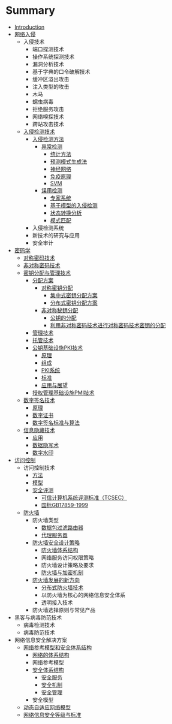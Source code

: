 # Summary

* [Introduction](README.md)
* [网络入侵](wang-luo-ru-qin.md)
  * 入侵技术
    * 端口探测技术
    * 操作系统探测技术
    * 漏洞分析技术
    * 基于字典的口令破解技术
    * 缓冲区溢出攻击
    * 注入类型的攻击
    * 木马
    * 蠕虫病毒
    * 拒绝服务攻击
    * 网络嗅探技术
    * 跨站攻击技术
  * [入侵检测技术](wang-luo-ru-qin/ru-qin-jian-ce-ji-zhu.md)
    * [入侵检测方法](wang-luo-ru-qin/ru-qin-jian-ce-ji-zhu/ru-qin-jian-ce-fang-fa.md)
      * [异常检测](wang-luo-ru-qin/ru-qin-jian-ce-ji-zhu/ru-qin-jian-ce-fang-fa/yi-chang-jian-ce.md)
        * [统计方法](wang-luo-ru-qin/ru-qin-jian-ce-ji-zhu/ru-qin-jian-ce-fang-fa/yi-chang-jian-ce/tong-ji-fang-fa.md)
        * [预测模式生成法](wang-luo-ru-qin/ru-qin-jian-ce-ji-zhu/ru-qin-jian-ce-fang-fa/yi-chang-jian-ce/yu-ce-mo-shi-sheng-cheng-fa.md)
        * [神经网络](wang-luo-ru-qin/ru-qin-jian-ce-ji-zhu/ru-qin-jian-ce-fang-fa/yi-chang-jian-ce/shen-jing-wang-luo.md)
        * [免疫原理](wang-luo-ru-qin/ru-qin-jian-ce-ji-zhu/ru-qin-jian-ce-fang-fa/yi-chang-jian-ce/mian-yi-yuan-li.md)
        * [SVM](wang-luo-ru-qin/ru-qin-jian-ce-ji-zhu/ru-qin-jian-ce-fang-fa/yi-chang-jian-ce/svm.md)
      * [误用检测](wang-luo-ru-qin/ru-qin-jian-ce-ji-zhu/ru-qin-jian-ce-fang-fa/wu-yong-jian-ce.md)
        * [专家系统](wang-luo-ru-qin/ru-qin-jian-ce-ji-zhu/ru-qin-jian-ce-fang-fa/wu-yong-jian-ce/zhuan-jia-xi-tong.md)
        * [基于模型的入侵检测](wang-luo-ru-qin/ru-qin-jian-ce-ji-zhu/ru-qin-jian-ce-fang-fa/wu-yong-jian-ce/ji-yu-mo-xing-de-ru-qin-jian-ce.md)
        * [状态转换分析](wang-luo-ru-qin/ru-qin-jian-ce-ji-zhu/ru-qin-jian-ce-fang-fa/wu-yong-jian-ce/zhuang-tai-zhuan-huan-fen-xi.md)
        * [模式匹配](wang-luo-ru-qin/ru-qin-jian-ce-ji-zhu/ru-qin-jian-ce-fang-fa/wu-yong-jian-ce/mo-shi-pi-pei.md)
    * 入侵检测系统
    * 新技术的研究与应用
    * 安全审计
* [密码学](mi-ma-ji-zhu.md)
  * [对称密码技术](dui-cheng-mi-ma-ji-zhu.md)
  * [非对称密码技术](fei-dui-cheng-mi-ma-ji-zhu.md)
  * [密钥分配与管理技术](mi-yao-fen-pei-yu-guan-li-ji-zhu.md)
    * [分配方案](mi-yao-fen-pei-yu-guan-li-ji-zhu/fen-pei-fang-an.md)
      * [对称密钥分配](mi-yao-fen-pei-yu-guan-li-ji-zhu/fen-pei-fang-an/dui-cheng-mi-yao-fen-pei.md)
        * [集中式密钥分配方案](mi-yao-fen-pei-yu-guan-li-ji-zhu/fen-pei-fang-an/ji-zhong-shi-mi-yao-fen-pei-fang-an.md)
        * [分布式密钥分配方案](mi-yao-fen-pei-yu-guan-li-ji-zhu/fen-pei-fang-an/fen-bu-shi-mi-yao-fen-pei-fang-an.md)
      * [非对称秘钥分配](mi-yao-fen-pei-yu-guan-li-ji-zhu/fen-pei-fang-an/fei-dui-cheng-mi-yao-fen-pei.md)
        * [公钥的分配](mi-yao-fen-pei-yu-guan-li-ji-zhu/fen-pei-fang-an/gong-yao-de-fen-pei.md)
        * [利用非对称密码技术进行对称密码技术密钥的分配](mi-yao-fen-pei-yu-guan-li-ji-zhu/fen-pei-fang-an/li-yong-fei-dui-cheng-mi-ma-ji-zhu-jin-xing-dui-cheng-mi-ma-ji-zhu-mi-yao-de-fen-pei.md)
    * [管理技术](mi-yao-fen-pei-yu-guan-li-ji-zhu/guan-li-ji-zhu.md)
    * [托管技术](mi-yao-fen-pei-yu-guan-li-ji-zhu/tuo-guan-ji-zhu.md)
    * [公钥基础设施PKI技术](mi-yao-fen-pei-yu-guan-li-ji-zhu/gong-yao-ji-chu-she-shi-pki-ji-zhu.md)
      * [原理](mi-yao-fen-pei-yu-guan-li-ji-zhu/gong-yao-ji-chu-she-shi-pki-ji-zhu/yuan-li.md)
      * [组成](mi-yao-fen-pei-yu-guan-li-ji-zhu/gong-yao-ji-chu-she-shi-pki-ji-zhu/zu-cheng.md)
      * [PKI系统](mi-yao-fen-pei-yu-guan-li-ji-zhu/gong-yao-ji-chu-she-shi-pki-ji-zhu/pkixi-tong.md)
      * [标准](mi-yao-fen-pei-yu-guan-li-ji-zhu/gong-yao-ji-chu-she-shi-pki-ji-zhu/biao-zhun.md)
      * [应用与展望](mi-yao-fen-pei-yu-guan-li-ji-zhu/gong-yao-ji-chu-she-shi-pki-ji-zhu/ying-yong-yu-zhan-wang.md)
    * [授权管理基础设施PMI技术](mi-yao-fen-pei-yu-guan-li-ji-zhu/shou-quan-guan-li-ji-chu-she-shi-pmi-ji-zhu.md)
  * [数字签名技术](shu-zi-qian-ming-ji-zhu.md)
    * [原理](shu-zi-qian-ming-ji-zhu/yuan-li.md)
    * [数字证书](shu-zi-qian-ming-ji-zhu/shu-zi-zheng-shu.md)
    * [数字签名标准与算法](shu-zi-qian-ming-ji-zhu/shu-zi-qian-ming-biao-zhun-yu-suan-fa.md)
  * [信息隐藏技术](xin-xi-yin-cang-ji-zhu.md)
    * [应用](xin-xi-yin-cang-ji-zhu/ying-yong.md)
    * [数据隐写术](xin-xi-yin-cang-ji-zhu/shu-ju-yin-xie-zhu.md)
    * [数字水印](xin-xi-yin-cang-ji-zhu/shu-zi-shui-yin.md)
* [访问控制](fang-wen-kong-zhi.md)
  * 访问控制技术
    * [方法](fang-wen-kong-zhi/fang-fa.md)
    * [模型](fang-wen-kong-zhi/mo-xing.md)
    * [安全评测](fang-wen-kong-zhi/an-quan-ping-ce.md)
      * [可信计算机系统评测标准（TCSEC）](fang-wen-kong-zhi/an-quan-ping-ce/ke-xin-ji-suan-ji-xi-tong-ping-ce-biao-zhun-ff08-tcsec.md)
      * [国标GB17859-1999](fang-wen-kong-zhi/an-quan-ping-ce/guo-biao-gb17859-1999.md)
  * [防火墙](fang-wen-kong-zhi/fang-huo-qiang.md)
    * 防火墙类型
      * [数据包过滤路由器](fang-wen-kong-zhi/fang-huo-qiang/shu-ju-bao-guo-lv-lu-you-qi.md)
      * [代理服务器](fang-wen-kong-zhi/fang-huo-qiang/dai-li-fu-wu-qi.md)
    * [防火墙安全设计策略](fang-wen-kong-zhi/fang-huo-qiang/fang-huo-qiang-an-quan-she-ji-ce-lve.md)
      * [防火墙体系结构](fang-wen-kong-zhi/fang-huo-qiang/fang-huo-qiang-an-quan-she-ji-ce-lve/fang-huo-qiang-ti-xi-jie-gou.md)
      * 网络服务访问权限策略
      * 防火墙设计策略及要求
      * [防火墙与加密机制](fang-wen-kong-zhi/fang-huo-qiang/fang-huo-qiang-an-quan-she-ji-ce-lve/fang-huo-qiang-yu-jia-mi-ji-zhi.md)
    * [防火墙发展的新方向](fang-wen-kong-zhi/fang-huo-qiang/fang-huo-qiang-fa-zhan-de-xin-fang-xiang.md)
      * [分布式防火墙技术](fang-wen-kong-zhi/fang-huo-qiang/fang-huo-qiang-fa-zhan-de-xin-fang-xiang/fen-bu-shi-fang-huo-qiang-ji-zhu.md)
      * 以防火墙为核心的网络信息安全体系
      * 透明接入技术
    * 防火墙选择原则与常见产品
* 黑客与病毒防范技术
  * 病毒检测技术
  * 病毒防范技术
* 网络信息安全解决方案
  * [网络参考模型和安全体系结构](wang-luo-can-kao-mo-xing-he-an-quan-ti-xi-jie-gou.md)
    * [网络的体系结构](wang-luo-de-ti-xi-jie-gou.md)
    * 网络参考模型
    * [安全体系结构](an-quan-ti-xi-jie-gou.md)
      * [安全服务](an-quan-ti-xi-jie-gou/an-quan-fu-wu.md)
      * [安全机制](an-quan-ti-xi-jie-gou/an-quan-ji-zhi.md)
      * [安全管理](an-quan-ti-xi-jie-gou/an-quan-guan-li.md)
    * 安全模型
  * [动态自适应网络模型](dong-tai-zi-shi-ying-wang-luo-mo-xing.md)
  * [网络信息安全等级与标准](wang-luo-xin-xi-an-quan-deng-ji-yu-biao-zhun.md)

